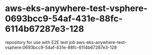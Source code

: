 # aws-eks-anywhere-test-vsphere-0693bcc9-54af-431e-88fc-6114b67287e3-128
repository for use with E2E test job aws-eks-anywhere-test-vsphere:0693bcc9-54af-431e-88fc-6114b67287e3-128
